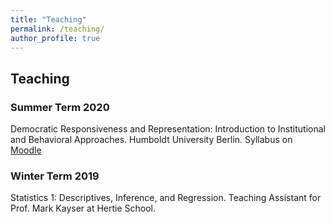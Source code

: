 ```yaml
---
title: "Teaching"
permalink: /teaching/
author_profile: true
---
```


## Teaching

### Summer Term 2020

Democratic Responsiveness and Representation: Introduction to Institutional and Behavioral Approaches. Humboldt University Berlin. Syllabus on [Moodle](https://moodle.hu-berlin.de/course/view.php?id=93605)


### Winter Term 2019

Statistics 1: Descriptives, Inference, and Regression. Teaching Assistant for Prof. Mark Kayser at Hertie School.
